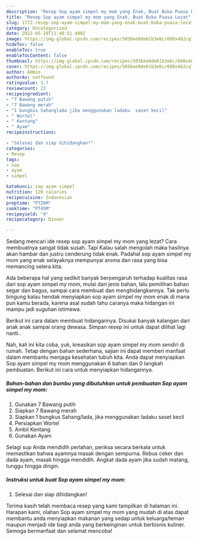 ```yaml
---
description: "Resep Sop ayam simpel my mom yang Enak, Buat Buka Puasa Lezat"
title: "Resep Sop ayam simpel my mom yang Enak, Buat Buka Puasa Lezat"
slug: 1772-resep-sop-ayam-simpel-my-mom-yang-enak-buat-buka-puasa-lezat
category: Uncategorized
date: 2022-05-29T11:40:51.490Z
image: https://img-global.cpcdn.com/recipes/5036ee0de61b3e6c/680x482cq70/sop-ayam-simpel-my-mom-foto-resep-utama.jpg
hideToc: false
enableToc: true
enableTocContent: false
thumbnail: https://img-global.cpcdn.com/recipes/5036ee0de61b3e6c/680x482cq70/sop-ayam-simpel-my-mom-foto-resep-utama.jpg
cover: https://img-global.cpcdn.com/recipes/5036ee0de61b3e6c/680x482cq70/sop-ayam-simpel-my-mom-foto-resep-utama.jpg
author: Admin
authorAv: notfound
ratingvalue: 3.7
reviewcount: 23
recipeingredient:
- "7 Bawang putih"
- "7 Bawang merah"
- "1 bungkus Sahanglada jika menggunakan ladaku  saset kecil"
- " Wortel"
- " Kentang"
- " Ayam"
recipeinstructions:

- "Selesai dan siap dihidangkan!"
categories:
- Resep
tags:
- sop
- ayam
- simpel

katakunci: sop ayam simpel 
nutrition: 120 calories
recipecuisine: Indonesian
preptime: "PT26M"
cooktime: "PT45M"
recipeyield: "4"
recipecategory: Dinner

---
```



Sedang mencari ide resep sop ayam simpel my mom yang lezat? Cara membuatnya sangat tidak susah. Tapi Kalau salah mengolah maka hasilnya akan hambar dan justru cenderung tidak enak. Padahal sop ayam simpel my mom yang enak selayaknya mempunyai aroma dan rasa yang bisa memancing selera kita.


Ada beberapa hal yang sedikit banyak berpengaruh terhadap kualitas rasa dari sop ayam simpel my mom, mulai dari jenis bahan, lalu pemilihan bahan segar dan bagus, sampai cara membuat dan menghidangkannya. Tak perlu bingung kalau hendak menyiapkan sop ayam simpel my mom enak di mana pun kamu berada, karena asal sudah tahu caranya maka hidangan ini mampu jadi suguhan istimewa.

Berikut ini cara dalam membuat hidangannya. Disukai banyak kalangan dari anak anak sampai orang dewasa. Simpan resep ini untuk dapat dilihat lagi nanti..


Nah, kali ini kita coba, yuk, kreasikan sop ayam simpel my mom sendiri di rumah. Tetap dengan bahan sederhana, sajian ini dapat memberi manfaat dalam membantu menjaga kesehatan tubuh kita. Anda dapat menyiapkan Sop ayam simpel my mom menggunakan 6 bahan dan 0 langkah pembuatan. Berikut ini cara untuk menyiapkan hidangannya.

<!--inarticleads1-->

##### Bahan-bahan dan bumbu yang dibutuhkan untuk pembuatan Sop ayam simpel my mom:

1. Gunakan 7 Bawang putih
1. Siapkan 7 Bawang merah
1. Siapkan 1 bungkus Sahang/lada, jika menggunakan ladaku  saset kecil
1. Persiapkan  Wortel
1. Ambil  Kentang
1. Gunakan  Ayam


Selagi sup Anda mendidih perlahan, periksa secara berkala untuk memastikan bahwa ayamnya masak dengan sempurna. Rebus ceker dan dada ayam, masak hingga mendidih. Angkat dada ayam jika sudah matang, tunggu hingga dingin. 

<!--inarticleads2-->

##### Instruksi untuk buat Sop ayam simpel my mom:


1. Selesai dan siap dihidangkan!



Terima kasih telah membaca resep yang kami tampilkan di halaman ini. Harapan kami, olahan Sop ayam simpel my mom yang mudah di atas dapat membantu anda menyiapkan makanan yang sedap untuk keluarga/teman maupun menjadi ide bagi anda yang berkeinginan untuk berbisnis kuliner. Semoga bermanfaat dan selamat mencoba!
